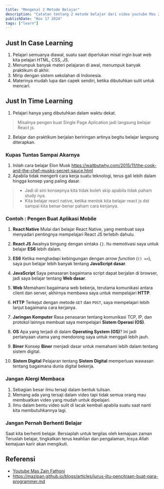 ```yaml
---
title: "Mengenal 2 Metode Belajar"
description: "Catatan tentang 2 metode belajar dari video youtube Mas Zain."
publishDate: "Nov 17 2024"
tags: ["learn"]
---
```


## Just In Case Learning

1. Pelajari semuanya diawal, suatu saat diperlukan misal ingin buat web kita pelajari HTML, CSS, JS.
2. Menumpuk banyak materi pelajaran di awal, menumpuk banyak praktikum di akhir.
3. Mirip dengan sistem sekolahan di Indonesia.
4. Materinya mudah lupa dan capek sendiri, ketika dibutuhkan sulit untuk mencari.

## Just In Time Learning

1. Pelajari hanya yang dibutuhkan dalam waktu dekat.

> Misalnya pengen buat Single Page Aplication jadi langsung belajar React js.

2. Belajar dan praktikum berjalan beriringan artinya begitu belajar langsung diterapkan.

### Kupas Tuntas Sampai Akarnya

1. Inilah cara belajar Elon Musk https://waitbutwhy.com/2015/11/the-cook-and-the-chef-musks-secret-sauce.html
2. Apabila tidak mengerti cara kerja suatu teknologi, terus gali lebih dalam hingga konsep yang paling dasar.


> - Jadi di sini konsepnya kita tidak boleh skip apabila tidak paham study nya.
> - Kita belajar react native, ketika mentok kita belajar react js dst sampai kita benar-benar paham cara kerjanya.

### Contoh : Pengen Buat Aplikasi Mobile

1. **React Native**
   Mulai dari belajar React Native, yang membuat saya menyadari pentingnya mempelajari React JS terlebih dahulu.

2. **React JS**
   Awalnya bingung dengan sintaks `{}`. Itu memotivasi saya untuk belajar **ES6** lebih dalam.

3. **ES6**
   Ketika menghadapi kebingungan dengan *arrow function* (`() =>`), saya pun belajar lebih banyak tentang **JavaScript dasar**.

4. **JavaScript**
   Saya penasaran bagaimana script dapat berjalan di browser, jadi saya belajar tentang **Web dasar**.

5. **Web**
   Memahami bagaimana web bekerja, terutama komunikasi antara client dan server, akhirnya membawa saya untuk mempelajari **HTTP**.

6. **HTTP**
   Terkejut dengan metode `GET` dan `POST`, saya mempelajari lebih lanjut bagaimana cara kerjanya.

7. **Jaringan Komputer**
   Rasa penasaran tentang komunikasi TCP, IP, dan protokol lainnya membuat saya mempelajari **Sistem Operasi (OS)**.

8. **OS**
   Apa yang terjadi di dalam **Operating System (OS)**? Ini jadi pertanyaan utama yang mendorong saya untuk menggali lebih jauh.

9. **Biner**
   Konsep **Biner** menjadi dasar untuk memahami lebih dalam tentang sistem digital.

10. **Sistem Digital**
    Pelajaran tentang **Sistem Digital** memperluas wawasan tentang bagaimana dunia digital bekerja.

### Jangan Alergi Membaca

1. Sebagian besar ilmu tersaji dalam bentuk tulisan.
2. Memang ada yang tersaji dalam video tapi tidak semua orang mau membuatkan video yang mudah untuk dipelajari.
3. Ilmu dalam bentu video sulit di lacak kembali apabila suatu saat nanti kita membutuhkannya lagi.

### Jangan Pernah Berhenti Belajar

Saat kita berhenti belajar. Bersiaplah untuk tergilas oleh kemajuan zaman
Teruslah belajar, tingkatkan terus keahlian dan pengalaman, Insya Allah kemajuan karir akan mengikuti.

## Referensi

- [Youtube Mas Zain Fathoni](https://www.youtube.com/@zainfathoni/)
- <https://mazipan.github.io/blogs/articles/jurus-jitu-pencitraan-buat-para-programmer.md>
